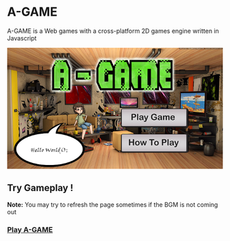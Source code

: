 # A-GAME
  
A-GAME is a Web games with a cross-platform 2D games engine written in Javascript

![screenshot](/images/screenshot.png)

## Try Gameplay !
<b>Note:</b> You may try to refresh the page sometimes if the BGM is not coming out

### [Play A-GAME](https://www.googledrive.com/host/0B0boZV3rPwtcQTFQZkU1dzJZODg)  
